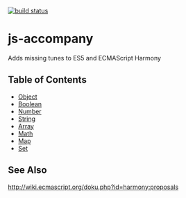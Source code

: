 [![build status](https://secure.travis-ci.org/dankogai/js-accompany.png)](http://travis-ci.org/dankogai/js-accompany)

js-accompany
============

Adds missing tunes to ES5 and ECMAScript Harmony

Table of Contents
-----------------

+ [Object]
+ [Boolean]
+ [Number]
+ [String]
+ [Array]
+ [Math]
+ [Map]
+ [Set]
 

[Object]: Object.md
[Boolean]: Boolean.md
[Number]: Number.md
[String]: String.md
[Array]:  Array.md
[Math]:   Math.md
[Map]:    Map.md
[Set]:    Set.md


See Also
--------

http://wiki.ecmascript.org/doku.php?id=harmony:proposals
